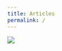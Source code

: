 ```yaml
---
title: Articles
permalink: /
---
```

  
<img id = "map" src="https://raw.githubusercontent.com/dalziel/dalziel.github.io/master/medias/map.jpg">